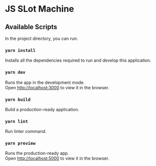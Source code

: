 # JS SLot Machine

## Available Scripts

In the project directory, you can run:

### `yarn install`

Installs all the dependencies required to run and develop this application.

### `yarn dev`

Runs the app in the development mode.\
Open [http://localhost:3000](http://localhost:3000) to view it in the browser.

### `yarn build`

Build a production-ready application.

### `yarn lint`

Run linter command.

### `yarn preview`

Runs the production-ready app. \
Open [http://localhost:5000](http://localhost:5000) to view it in the browser.
